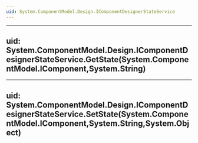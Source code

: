 ```yaml
---
uid: System.ComponentModel.Design.IComponentDesignerStateService
---
```


---
uid: System.ComponentModel.Design.IComponentDesignerStateService.GetState(System.ComponentModel.IComponent,System.String)
---

---
uid: System.ComponentModel.Design.IComponentDesignerStateService.SetState(System.ComponentModel.IComponent,System.String,System.Object)
---
